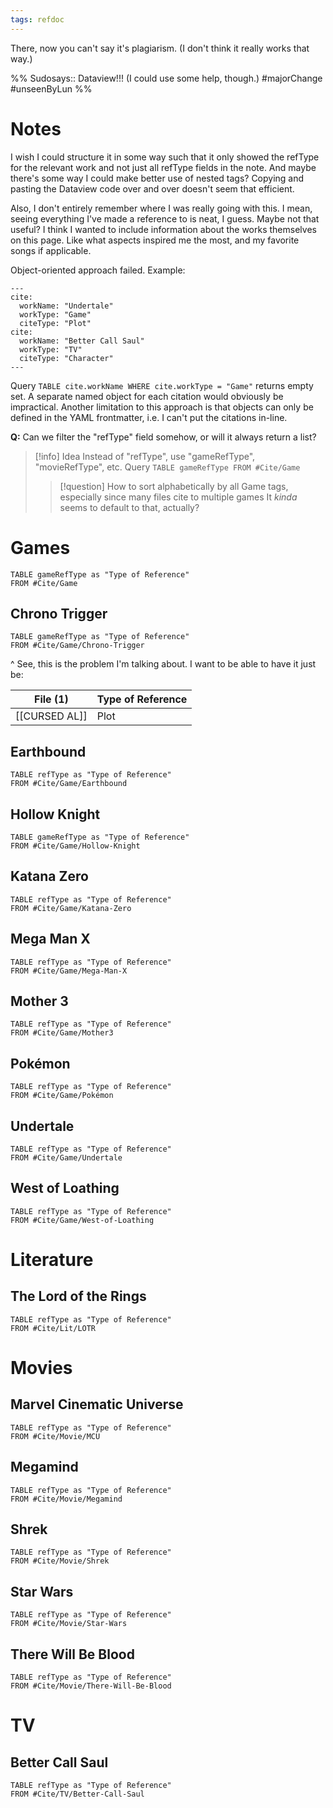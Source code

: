 ```yaml
---
tags: refdoc
---
```


There, now you can't say it's plagiarism. (I don't think it really works that way.)

%%
Sudosays:: Dataview!!! (I could use some help, though.)
#majorChange #unseenByLun 
%%

# Notes
I wish I could structure it in some way such that it only showed the refType for the relevant work and not just all refType fields in the note. And maybe there's some way I could make better use of nested tags? Copying and pasting the Dataview code over and over doesn't seem that efficient.

Also, I don't entirely remember where I was really going with this. I mean, seeing everything I've made a reference to is neat, I guess. Maybe not that useful? I think I wanted to include information about the works themselves on this page. Like what aspects inspired me the most, and my favorite songs if applicable.

Object-oriented approach failed. Example:
```
---
cite:
  workName: "Undertale"
  workType: "Game"
  citeType: "Plot"
cite:
  workName: "Better Call Saul"
  workType: "TV"
  citeType: "Character"
---
```
Query  ``TABLE cite.workName WHERE cite.workType = "Game"`` returns empty set. A separate named object for each citation would obviously be impractical. Another limitation to this approach is that objects can only be defined in the YAML frontmatter, i.e. I can't put the citations in-line.

**Q:** Can we filter the "refType" field somehow, or will it always return a list?

>[!info] Idea
>Instead of "refType", use "gameRefType", "movieRefType", etc.
>Query ``TABLE gameRefType FROM #Cite/Game``
>>[!question] How to sort alphabetically by all Game tags, especially since many files cite to multiple games
>>It *kinda* seems to default to that, actually?

# Games

```dataview
TABLE gameRefType as "Type of Reference"
FROM #Cite/Game 
```

## Chrono Trigger
```dataview
TABLE gameRefType as "Type of Reference"
FROM #Cite/Game/Chrono-Trigger 
```
\^ See, this is the problem I'm talking about. I want to be able to have it just be:

| File (1) | Type of Reference |
|---------|---------------------|
| [[CURSED AL]] | Plot |

## Earthbound
```dataview
TABLE refType as "Type of Reference"
FROM #Cite/Game/Earthbound 
```
## Hollow Knight
```dataview
TABLE gameRefType as "Type of Reference"
FROM #Cite/Game/Hollow-Knight 
```

## Katana Zero
```dataview
TABLE refType as "Type of Reference"
FROM #Cite/Game/Katana-Zero 
```

## Mega Man X
```dataview
TABLE refType as "Type of Reference"
FROM #Cite/Game/Mega-Man-X 
```
## Mother 3
```dataview
TABLE refType as "Type of Reference"
FROM #Cite/Game/Mother3 
```

## Pokémon
```dataview
TABLE refType as "Type of Reference"
FROM #Cite/Game/Pokémon 
```

## Undertale
```dataview
TABLE refType as "Type of Reference"
FROM #Cite/Game/Undertale 
```

## West of Loathing
```dataview
TABLE refType as "Type of Reference"
FROM #Cite/Game/West-of-Loathing 
```

# Literature

## The Lord of the Rings

```dataview
TABLE refType as "Type of Reference"
FROM #Cite/Lit/LOTR 
```
# Movies

## Marvel Cinematic Universe
```dataview
TABLE refType as "Type of Reference"
FROM #Cite/Movie/MCU 
```

## Megamind
```dataview
TABLE refType as "Type of Reference"
FROM #Cite/Movie/Megamind 
```

## Shrek
```dataview
TABLE refType as "Type of Reference"
FROM #Cite/Movie/Shrek  
```

## Star Wars
```dataview
TABLE refType as "Type of Reference"
FROM #Cite/Movie/Star-Wars  
```

## There Will Be Blood
```dataview
TABLE refType as "Type of Reference"
FROM #Cite/Movie/There-Will-Be-Blood  
```

# TV
## Better Call Saul
```dataview
TABLE refType as "Type of Reference"
FROM #Cite/TV/Better-Call-Saul 
```
